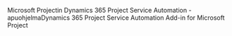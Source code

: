 <span data-ttu-id="9351c-101">Microsoft Projectin Dynamics 365 Project Service Automation -apuohjelma</span><span class="sxs-lookup"><span data-stu-id="9351c-101">Dynamics 365 Project Service Automation Add-in for Microsoft Project</span></span>